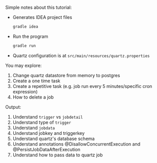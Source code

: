 Simple notes about this tutorial:
-  Generates IDEA project files
    ```bash
    gradle idea
    ```
-  Run the program
    ```bash
    gradle run
    ```
- Quartz configuration is at `src/main/resources/quartz.properties`

You may explore:
1. Change quartz datastore from memory to postgres
2. Create a one time task
3. Create a repetitive task (e.g. job run every 5 minutes/specific cron expression)
4. How to delete a job

Output:
1. Understand `trigger` vs `jobdetail`
2. Understand type of `trigger`
3. Understand `jobdata`
4. Understand jobkey and triggerkey
5. Understand quartz's database schema
6. Understand annotations @DisallowConcurrentExecution and @PersistJobDataAfterExecution
7. Understand how to pass data to quartz job
